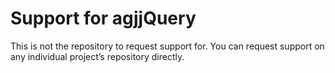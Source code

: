 # Support for agjjQuery

This is not the repository to request support for. You can request support on any individual project’s repository directly.
